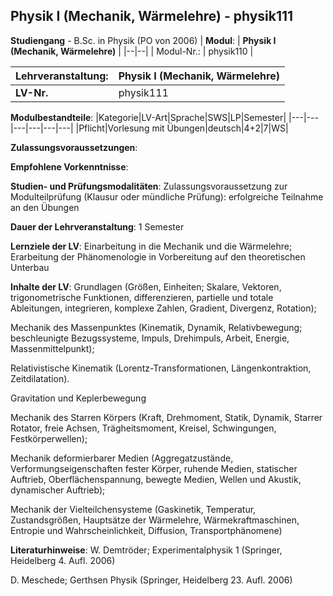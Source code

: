 ## Physik I (Mechanik, Wärmelehre) - physik111

**Studiengang** - B.Sc. in Physik (PO von 2006)
| **Modul**: | **Physik I (Mechanik, Wärmelehre)** |
|--|--|
| Modul-Nr.: | physik110 |

| **Lehrveranstaltung**: | Physik I (Mechanik, Wärmelehre) |
|------|------|
| **LV-Nr.** | physik111 |

**Modulbestandteile**:
|Kategorie|LV-Art|Sprache|SWS|LP|Semester|
|---|---|---|---|---|---|
|Pflicht|Vorlesung mit Übungen|deutsch|4+2|7|WS|

**Zulassungsvoraussetzungen**:


**Empfohlene Vorkenntnisse**:


**Studien- und Prüfungsmodalitäten**:
Zulassungsvoraussetzung zur Modulteilprüfung (Klausur oder mündliche Prüfung): erfolgreiche Teilnahme an den Übungen

**Dauer der Lehrveranstaltung**:
1 Semester

**Lernziele der LV**:
Einarbeitung in die Mechanik und die Wärmelehre; Erarbeitung der Phänomenologie in Vorbereitung auf den theoretischen Unterbau

**Inhalte der LV**:
Grundlagen (Größen, Einheiten; Skalare, Vektoren, trigonometrische Funktionen, differenzieren, partielle und totale Ableitungen, integrieren, komplexe Zahlen, Gradient, Divergenz, Rotation);

Mechanik des Massenpunktes (Kinematik, Dynamik, Relativbewegung; beschleunigte Bezugssysteme, Impuls, Drehimpuls, Arbeit, Energie, Massenmittelpunkt);

Relativistische Kinematik (Lorentz-Transformationen, Längenkontraktion, Zeitdilatation).

Gravitation und Keplerbewegung

Mechanik des Starren Körpers (Kraft, Drehmoment, Statik, Dynamik, Starrer Rotator, freie Achsen, Trägheitsmoment, Kreisel, Schwingungen, Festkörperwellen);

Mechanik deformierbarer Medien (Aggregatzustände, Verformungseigenschaften fester Körper, ruhende Medien, statischer Auftrieb, Oberflächenspannung, bewegte Medien, Wellen und Akustik, dynamischer Auftrieb);

Mechanik der Vielteilchensysteme (Gaskinetik, Temperatur, Zustandsgrößen, Hauptsätze der Wärmelehre, Wärmekraftmaschinen, Entropie und Wahrscheinlichkeit, Diffusion, Transportphänomene)

**Literaturhinweise**:
W. Demtröder; Experimentalphysik 1 (Springer, Heidelberg 4. Aufl. 2006)

D. Meschede; Gerthsen Physik (Springer, Heidelberg 23. Aufl. 2006)


